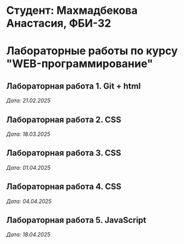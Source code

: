 # Студент: Махмадбекова Анастасия, ФБИ-32

# Лабораторные работы по курсу "WEB-программирование"

## Лабораторная работа 1. Git + html

*Дата: 21.02.2025*

## Лабораторная работа 2. CSS

*Дата: 18.03.2025*

## Лабораторная работа 3. CSS

*Дата: 01.04.2025*

## Лабораторная работа 4. CSS

*Дата: 04.04.2025*

## Лабораторная работа 5. JavaScript

*Дата: 18.04.2025*